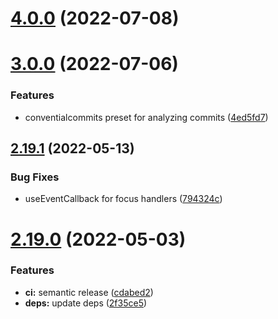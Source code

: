 # [4.0.0](https://github.com/boatproject/editor/compare/v3.0.0...v4.0.0) (2022-07-08)

# [3.0.0](https://github.com/boatproject/editor/compare/v2.19.1...v3.0.0) (2022-07-06)


### Features

* conventialcommits preset for analyzing commits ([4ed5fd7](https://github.com/boatproject/editor/commit/4ed5fd7bea6cc3c9c4e137ee35c8752882bed25a))

## [2.19.1](https://github.com/boatproject/editor/compare/v2.19.0...v2.19.1) (2022-05-13)


### Bug Fixes

* useEventCallback for focus handlers ([794324c](https://github.com/boatproject/editor/commit/794324c7da18f30959b8d53e128a8c566063111d))

# [2.19.0](https://github.com/boatproject/rich-text-editor/compare/v2.18.0...v2.19.0) (2022-05-03)


### Features

* **ci:** semantic release ([cdabed2](https://github.com/boatproject/rich-text-editor/commit/cdabed2df09ab0b8ab76bb2c87e9ef615b054b65))
* **deps:** update deps ([2f35ce5](https://github.com/boatproject/rich-text-editor/commit/2f35ce504cd81716453c09952594808ab9f52bc9))
